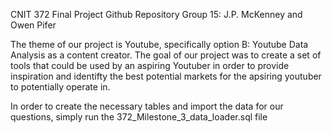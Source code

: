 CNIT 372 Final Project Github Repository
Group 15: J.P. McKenney and Owen Pifer

The theme of our project is Youtube, specifically option B: Youtube Data Analysis as a content creator. The goal of our project was to
create a set of tools that could be used by an aspiring Youtuber in order to provide inspiration and identifty the best potential markets 
for the apsiring youtuber to potentially operate in.

In order to create the necessary tables and import the data for our questions, simply run the 372_Milestone_3_data_loader.sql file
